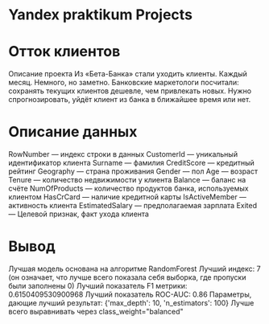 # Yandex praktikum Projects
# Отток клиентов
Описание проекта
Из «Бета-Банка» стали уходить клиенты. Каждый месяц. Немного, но заметно. Банковские маркетологи посчитали: сохранять текущих клиентов дешевле, чем привлекать новых.
Нужно спрогнозировать, уйдёт клиент из банка в ближайшее время или нет.

# Описание данных
RowNumber — индекс строки в данных
CustomerId — уникальный идентификатор клиента
Surname — фамилия
CreditScore — кредитный рейтинг
Geography — страна проживания
Gender — пол
Age — возраст
Tenure — количество недвижимости у клиента
Balance — баланс на счёте
NumOfProducts — количество продуктов банка, используемых клиентом
HasCrCard — наличие кредитной карты
IsActiveMember — активность клиента
EstimatedSalary — предполагаемая зарплата
Exited — Целевой признак, факт ухода клиента

# Вывод
Лучшая модель основана на алгоритме RandomForest
Лучший индекс: 7 (он означает, что лучше всего показала себя выборка, где пропуски были заполнены 0)
Лучший показатель F1 метрики: 0.6150409530900968
Лучший показатель ROC-AUC: 0.86
Параметры, дающие лучший результат: {'max_depth': 10, 'n_estimators': 100}
Лучше всего выравнивать через class_weight="balanced"
